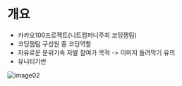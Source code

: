 # 개요
- 카카오100프로젝트(니트컴퍼니주최 코딩잼팀)
- 코딩잼팀 구성원 중 코딩역할 
- 자유로운 분위기속 자발 참여가 목적 -> 이미지 돌려막기 유의 
- 유니티기반


![image02](https://user-images.githubusercontent.com/96474168/156298706-fa411688-d947-4c6f-97df-533754256cc4.png)
